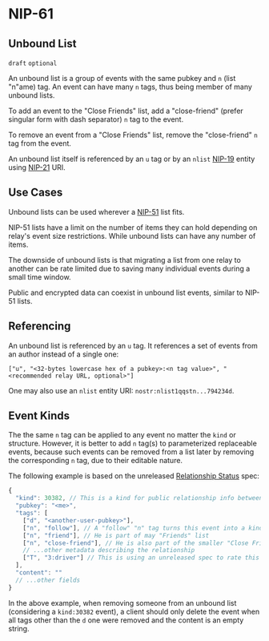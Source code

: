 NIP-61
======

Unbound List
--------------

`draft` `optional`

An unbound list is a group of events with the same pubkey and `n` (list "n"ame) tag.
An event can have many `n` tags, thus being member of many unbound lists.

To add an event to the "Close Friends" list,
add a "close-friend" (prefer singular form with dash separator) `n` tag to the event.

To remove an event from a "Close Friends" list,
remove the "close-friend" `n` tag from the event.

An unbound list itself is referenced by an `u` tag
or by an `nlist` [NIP-19](19.md) entity using [NIP-21](21.md) URI.

## Use Cases

Unbound lists can be used wherever a [NIP-51](51.md) list fits.

NIP-51 lists have a limit on the number of items they can hold depending on relay's event size restrictions.
While unbound lists can have any number of items.

The downside of unbound lists is that migrating a list from one relay to another can be rate limited
due to saving many individual events during a small time window.

Public and encrypted data can coexist in unbound list events, similar to NIP-51 lists.

## Referencing

An unbound list is referenced by an `u` tag.
It references a set of events from an author instead of a single one:

`["u", "<32-bytes lowercase hex of a pubkey>:<n tag value>", "<recommended relay URL, optional>"]`

One may also use an `nlist` entity URI: `nostr:nlist1qqstn...794234d`.

## Event Kinds

The the same `n` tag can be applied to any event no matter the `kind` or structure.
However, it is better to add `n` tag(s) to parameterized replaceable events, because
such events can be removed from a list later by removing the corresponding `n` tag,
due to their editable nature.

The following example is based on the unreleased
[Relationship Status](https://github.com/vitorpamplona/nips/blob/relationship-status/81.md) spec:

```js
{
  "kind": 30382, // This is a kind for public relationship info between the signer and another user
  "pubkey": "<me>",
  "tags": [
    ["d", "<another-user-pubkey>"],
    ["n", "follow"], // A "follow" "n" tag turns this event into a kind 3 equivalent entry
    ["n", "friend"], // He is part of may "Friends" list
    ["n", "close-friend"], // He is also part of the smaller "Close Friends" list
    // ...other metadata describing the relationship
    ["T", "3:driver"] // This is using an unreleased spec to rate this user as a great driver
  ],
  "content": ""
  // ...other fields
}
```

In the above example, when removing someone from an unbound list (considering a `kind:30382` event),
a client should only delete the event when all tags other
than the `d` one were removed and the content is an empty string.

